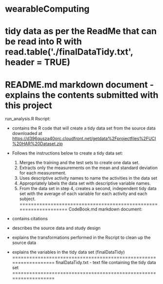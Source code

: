 # wearableComputing
tidy data as per the ReadMe that can be read into R with read.table('./finalDataTidy.txt', header = TRUE)
==================================================================
README.md markdown document - explains the contents submitted with this project
==================================================================
run_analysis.R Rscript:

- contains the R code that will create a tidy data set from the source data downloaded at https://d396qusza40orc.cloudfront.net/getdata%2Fprojectfiles%2FUCI%20HAR%20Dataset.zip

- Follows the instructions below to create a tidy data set:
   1. Merges the training and the test sets to create one data set.
   2. Extracts only the measurements on the mean and standard deviation for each measurement.
   3. Uses descriptive activity names to name the activities in the data set
   4. Appropriately labels the data set with descriptive variable names.
   5. From the data set in step 4, creates a second, independent tidy data set with the average of each variable for each activity and each subject.
==================================================================
CodeBook.md markdown document:
- contains citations
- describes the source data and study design
- explains the transformations performed in the Rscript to clean up the source data
- explains the variables in the tidy data set (finalDataTidy)
==================================================================
finalDataTidy.txt - text file containing the tidy data set
==================================================================
